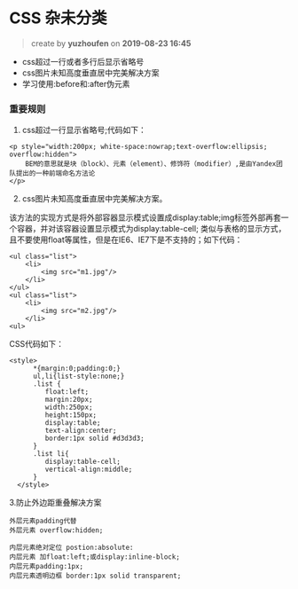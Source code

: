 CSS 杂未分类
==
> create by **yuzhoufen** on **2019-08-23 16:45**
* css超过一行或者多行后显示省略号
* css图片未知高度垂直居中完美解决方案
* 学习使用:before和:after伪元素
### 重要规则
1. css超过一行显示省略号;代码如下：
```
<p style="width:200px; white-space:nowrap;text-overflow:ellipsis; overflow:hidden">
    BEM的意思就是块（block）、元素（element）、修饰符（modifier）,是由Yandex团队提出的一种前端命名方法论
</p>
```

2. css图片未知高度垂直居中完美解决方案。

该方法的实现方式是将外部容器显示模式设置成display:table;img标签外部再套一个容器，并对该容器设置显示模式为display:table-cell; 类似与表格的显示方式，且不要使用float等属性，但是在IE6、IE7下是不支持的；如下代码：
```
<ul class="list">
    <li>
        <img src="m1.jpg"/>
    </li>
</ul>
<ul class="list">
    <li>
        <img src="m2.jpg"/>
    </li>
<ul>
```
CSS代码如下：
```
<style>
      *{margin:0;padding:0;}
      ul,li{list-style:none;}
      .list {
         float:left;
         margin:20px;
         width:250px;
         height:150px;
         display:table;
         text-align:center;
         border:1px solid #d3d3d3;
      }
      .list li{
         display:table-cell;
         vertical-align:middle;
      }
  </style>
```

3.防止外边距重叠解决方案
```
外层元素padding代替
外层元素 overflow:hidden;

内层元素绝对定位 postion:absolute:
内层元素 加float:left;或display:inline-block;
内层元素padding:1px;
内层元素透明边框 border:1px solid transparent;
```
